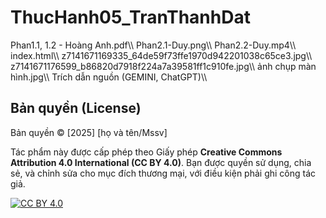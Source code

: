 # ThucHanh05_TranThanhDat
Phan1.1, 1.2 - Hoàng Anh.pdf\\\\
Phan2.1-Duy.png\\\\
Phan2.2-Duy.mp4\\\\
index.html\\\\
z7141671169335_64de59f73ffe1970d942201038c65ce3.jpg\\\\
z7141671176599_b86820d7918f224a7a39581ff1c910fe.jpg\\\\
ảnh chụp màn hình.jpg\\\\
Trích dẫn nguồn (GEMINI, ChatGPT)\\\\
## Bản quyền (License)

Bản quyền © [2025] [họ và tên/Mssv]

Tác phẩm này được cấp phép theo Giấy phép **Creative Commons Attribution 4.0 International (CC BY 4.0)**.
Bạn được quyền sử dụng, chia sẻ, và chỉnh sửa cho mục đích thương mại, với điều kiện phải ghi công tác giả.

[![CC BY 4.0][cc-by-shield]][cc-by]

[cc-by-shield]: https://img.shields.io/badge/License-CC%20BY%204.0-lightgrey.svg
[cc-by]: http://creativecommons.org/licenses/by/4.0/
